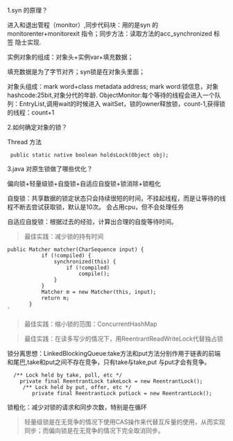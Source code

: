 1.syn 的原理？

进入和退出管程（monitor）,同步代码块：用的是syn 的 monitorenter+monitorexit 指令；同步方法：读取方法的acc_synchronized 标签 隐士实现.

实例对象的组成：对象头+实例var+填充数据；

填充数据是为了字节对齐；syn锁是在对象头里面；

对象头组成：mark word+class metadata address;
mark word:锁信息，对象hashcode:25bit,对象分代的年龄.
ObjectMonitor:每个等待的线程会进入一个队列：EntryList,调用wait的时候进入 waitSet，锁的owner释放锁，count-1,获得锁的线程：count+1

2.如何确定对象的锁？

Thread 方法
```
 public static native boolean holdsLock(Object obj);
```

3.java 对原生锁做了哪些优化？

偏向锁+轻量级锁+自旋锁+自适应自旋锁+锁消除+锁粗化

自旋锁：共享数据的锁定状态只会持续很短的时间，不挂起线程，而是让等待的线程不断去尝试获取锁，默认是10次。
会占用cpu，但不会处理任务

自适应自旋锁：根据过去的经验，计算出合理的自旋等待时间。

> 最佳实践：减少锁的持有时间
``` 
public Matcher matcher(CharSequence input) {
           if (!compiled) {
               synchronized(this) {
                   if (!compiled)
                       compile();
               }
           }
           Matcher m = new Matcher(this, input);
           return m;
       }
`
```
> 最佳实践：缩小锁的范围：ConcurrentHashMap

>最佳实践：在读多写少的情况下，用ReentrantReadWriteLock代替独占锁

锁分离思想：LinkedBlockingQueue:take方法和put方法分别作用于链表的前端和尾巴,take和put之间不存在竞争，只有take与take,put 与put才会有竞争。
```
  /** Lock held by take, poll, etc */
    private final ReentrantLock takeLock = new ReentrantLock();
     /** Lock held by put, offer, etc */
        private final ReentrantLock putLock = new ReentrantLock();

```

锁粗化：减少对锁的请求和同步次数，特别是在循环
>轻量级锁是在无竞争的情况下使用CAS操作来代替互斥量的使用，从而实现同步；而偏向锁是在无竞争的情况下完全取消同步。